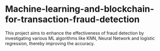 # Machine-learning-and-blockchain-for-transaction-fraud-detection
This project aims to enhance the effectiveness of fraud detection by investigating various ML algorithms like KNN, Neural Network and logistic regression, thereby improving the accuracy.
